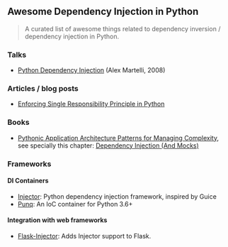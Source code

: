 ## Awesome Dependency Injection in Python

> A curated list of awesome things related to dependency inversion / dependency injection in Python.

### Talks

- [Python Dependency Injection](http://www.aleax.it/yt_pydi.pdf) (Alex Martelli, 2008)

### Articles / blog posts

- [Enforcing Single Responsibility Principle in Python](https://sobolevn.me/2019/03/enforcing-srp)

### Books

- [Pythonic Application Architecture Patterns for Managing Complexity](https://github.com/python-leap/book), see specially this chapter: [Dependency Injection (And Mocks)
](https://github.com/python-leap/book/blob/master/chapter_12_dependency_injection.asciidoc)

### Frameworks

#### DI Containers

- [Injector](https://github.com/alecthomas/injector): Python dependency injection framework, inspired by Guice
- [Punq](https://github.com/bobthemighty/punq): An IoC container for Python 3.6+


#### Integration with web frameworks

- [Flask-Injector](https://github.com/alecthomas/flask_injector): Adds Injector support to Flask.

